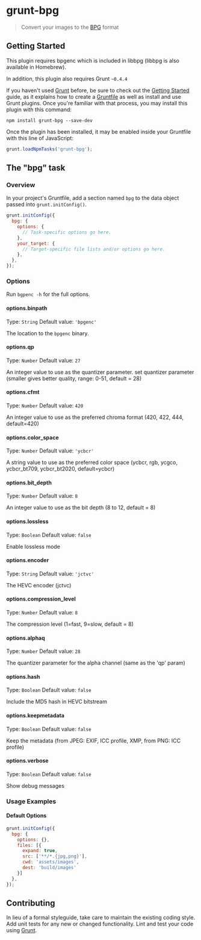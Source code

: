 # grunt-bpg

> Convert your images to the [BPG](http://bellard.org/bpg/) format

## Getting Started

This plugin requires bpgenc which is included in libbpg (libbpg is
also available in Homebrew). 

In addition, this plugin also requires Grunt `~0.4.4`

If you haven't used [Grunt](http://gruntjs.com/) before, be sure to check out the [Getting Started](http://gruntjs.com/getting-started) guide, as it explains how to create a [Gruntfile](http://gruntjs.com/sample-gruntfile) as well as install and use Grunt plugins. Once you're familiar with that process, you may install this plugin with this command:

```shell
npm install grunt-bpg --save-dev
```

Once the plugin has been installed, it may be enabled inside your Gruntfile with this line of JavaScript:

```js
grunt.loadNpmTasks('grunt-bpg');
```

## The "bpg" task

### Overview
In your project's Gruntfile, add a section named `bpg` to the data object passed into `grunt.initConfig()`.

```js
grunt.initConfig({
  bpg: {
    options: {
      // Task-specific options go here.
    },
    your_target: {
      // Target-specific file lists and/or options go here.
    },
  },
});
```

### Options

Run `bgpenc -h` for the full options.

#### options.binpath
Type: `String`
Default value: `'bpgenc'`

The location to the `bpgenc` binary.

#### options.qp
Type: `Number`
Default value: `27`

An integer value to use as the quantizer parameter.  set quantizer
parameter (smaller gives better quality, range: 0-51, default = 28)

#### options.cfmt
Type: `Number`
Default value: `420`

An integer value to use as the preferred chroma format (420, 422, 444, default=420)

#### options.color_space
Type: `Number`
Default value: `'ycbcr'`

A string value to use as the preferred color space (ycbcr, rgb, ycgco, ycbcr_bt709, ycbcr_bt2020, default=ycbcr)

#### options.bit_depth
Type: `Number`
Default value: `8`

An integer value to use as the bit depth (8 to 12, default = 8)

#### options.lossless
Type: `Boolean`
Default value: `false`

Enable lossless mode

#### options.encoder
Type: `String`
Default value: `'jctvc'`

The HEVC encoder (jctvc)

#### options.compression_level
Type: `Number`
Default value: `8`

The compression level (1=fast, 9=slow, default = 8)

#### options.alphaq
Type: `Number`
Default value: `28`

The quantizer parameter for the alpha channel (same as the 'qp' param)

#### options.hash
Type: `Boolean`
Default value: `false`

Include the MD5 hash in HEVC bitstream

#### options.keepmetadata
Type: `Boolean`
Default value: `false`

Keep the metadata (from JPEG: EXIF, ICC profile, XMP, from PNG: ICC profile)

#### options.verbose
Type: `Boolean`
Default value: `false`

Show debug messages


### Usage Examples

#### Default Options

```js
grunt.initConfig({
  bpg: {
    options: {},
    files: [{
      expand: true,
      src: ['**/*.{jpg,png}'],
      cwd: 'assets/images',
      dest: 'build/images'
    }]
  },
});
```

## Contributing
In lieu of a formal styleguide, take care to maintain the existing coding style. Add unit tests for any new or changed functionality. Lint and test your code using [Grunt](http://gruntjs.com/).

